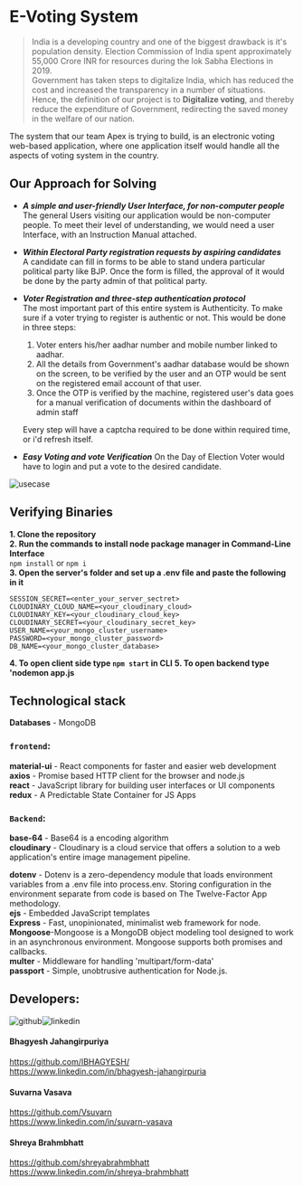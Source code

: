 
# E-Voting System
>India is a developing country and one of the biggest drawback is it's population density. Election Commission of India spent approximately 55,000 Crore INR for resources during the lok Sabha Elections in 2019. <br/>
Government has taken steps to digitalize India, which has reduced the cost and increased the transparency in a number of situations. <br/>
Hence, the definition of our project is to **Digitalize voting**, and thereby reduce the expenditure of Government, redirecting the saved money in the welfare of our nation.

The system that our team Apex is trying to build, is an electronic voting web-based application, where one application itself would handle all the aspects of voting system in the country. 

## Our Approach for Solving 
* ***A simple and user-friendly User Interface, for non-computer people*** <br/>
The general Users visiting our application would be non-computer people. To meet their level of understanding, we would need a user Interface, with an Instruction Manual attached.

* ***Within Electoral Party registration requests by aspiring candidates*** <br/>
A candidate can fill in forms to be able to stand undera particular political party like BJP. Once the form is filled, the approval of it would be done by the party admin of that political party.

* ***Voter Registration and three-step authentication protocol***<br/>
The most important part of this entire system is Authenticity. To make sure if a voter trying to register is authentic or not. This would be done in three steps:
    1) Voter enters his/her aadhar number and mobile number linked to aadhar.
    2) All the details from Government's aadhar database would be shown on the screen, to be verified by the user and an OTP would be sent on the registered email account of that user.
    3) Once the OTP is verified by the machine, registered user's data goes for a manual verification of documents within the dashboard of admin staff

    Every step will have a captcha required to be done within required time, or i'd refresh itself.
* ***Easy Voting and vote Verification***
On the Day of Election Voter would have to login and put a vote to the desired candidate. 

![usecase](https://user-images.githubusercontent.com/60515418/111027991-ab6c9180-8419-11eb-83f5-99b63dca8821.JPG)

## Verifying Binaries
**1. Clone the repository**<br/>
**2. Run the commands to install node package manager in Command-Line Interface**<br/>
`npm install` or `npm i`<br/>
**3. Open the server's folder and set up a .env file and paste the following in it**
```
SESSION_SECRET=<enter_your_server_sectret>
CLOUDINARY_CLOUD_NAME=<your_cloudinary_cloud>
CLOUDINARY_KEY=<your_cloudinary_cloud_key>
CLOUDINARY_SECRET=<your_cloudinary_secret_key>
USER_NAME=<your_mongo_cluster_username>
PASSWORD=<your_mongo_cluster_password>
DB_NAME=<your_mongo_cluster_database>
```
**4. To open client side type `npm start` in CLI**
**5. To open backend type 'nodemon app.js**

## Technological stack
 **Databases** - MongoDB
 <br/>
 ### `frontend`:<br/>
**material-ui** - React components for faster and easier web development<br/>
**axios** - Promise based HTTP client for the browser and node.js<br/>
**react** - JavaScript library for building user interfaces or UI components<br/>
**redux** - A Predictable State Container for JS Apps
<br/> 
### `Backend`:
**base-64** - Base64 is a encoding algorithm <br/>
**cloudinary** - Cloudinary is a cloud service that offers a solution to a web application's entire image management pipeline.<br/>

**dotenv** - Dotenv is a zero-dependency module that loads environment variables from a .env file into process.env. Storing configuration in the environment separate from code is based on The 
Twelve-Factor App methodology.<br/>
**ejs** - Embedded JavaScript templates <br/>
**Express** - Fast, unopinionated, minimalist web framework for node.<br/>
**Mongoose**-Mongoose is a MongoDB object modeling tool designed to work in an asynchronous environment. Mongoose supports both promises and callbacks.<br/>
**multer** - Middleware for handling 'multipart/form-data'<br/>
**passport** - Simple, unobtrusive authentication for Node.js.
<br/>

## Developers: 
![github](https://cloud.githubusercontent.com/assets/17016297/18839843/0e06a67a-83d2-11e6-993a-b35a182500e0.png)![linkedin](https://cloud.githubusercontent.com/assets/17016297/18839848/0fc7e74e-83d2-11e6-8c6a-277fc9d6e067.png)
<br/> 
#### Bhagyesh Jahangirpuriya
https://github.com/IBHAGYESH/
<br/> https://www.linkedin.com/in/bhagyesh-jahangirpuria
<br/>
#### Suvarna Vasava
https://github.com/Vsuvarn<br/> https://www.linkedin.com/in/suvarn-vasava
<br/>
#### Shreya Brahmbhatt
https://github.com/shreyabrahmbhatt
<br/> https://www.linkedin.com/in/shreya-brahmbhatt
